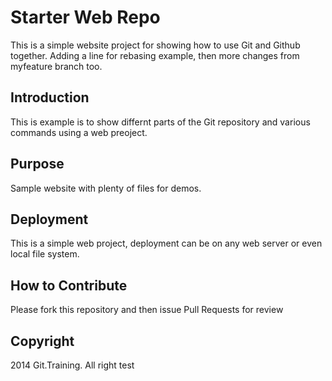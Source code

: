 # Starter Web Repo

This is a simple website project for
showing how to use Git and Github together. Adding a line for rebasing example, then 
more changes from myfeature branch too.

## Introduction

This is example is to show differnt parts
of the Git repository and various commands
using a web preoject.

## Purpose

Sample website with plenty of files for demos.

## Deployment

This is a simple web project, deployment
can be on any web server or even local file system. 

## How to Contribute

Please fork this repository and then issue Pull Requests for review

## Copyright
2014 Git.Training. All right test